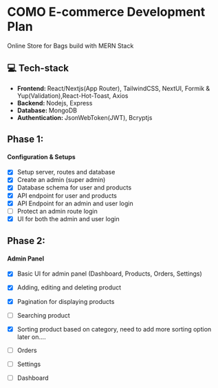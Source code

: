 # COMO E-commerce Development Plan
Online Store for Bags build with MERN Stack

## 💻 Tech-stack 
- <b> Frontend: </b> React/Nextjs(App Router), TailwindCSS, NextUI, Formik & Yup(Validation),React-Hot-Toast, Axios
- <b> Backend: </b> Nodejs, Express
- <b> Database: </b>  MongoDB
- <b>Authentication: </b>  JsonWebToken(JWT), Bcryptjs

## Phase 1:
#### Configuration & Setups
- [x] Setup server, routes and database
- [x] Create an admin (super admin)
- [x] Database schema for user and products
- [x] API endpoint for user and products 
- [x] API Endpoint for an admin and user login
- [ ] Protect an admin route login
- [x] UI for both the admin and user login

## Phase 2:
#### Admin Panel 
- [x] Basic UI for admin panel (Dashboard, Products, Orders, Settings)
- [x] Adding, editing and deleting product
- [x] Pagination for displaying products
- [ ] Searching product
- [x] Sorting product based on category, need to add more sorting option later on....
- [ ] Orders
- [ ] Settings
- [ ] Dashboard



















